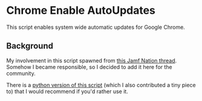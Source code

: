 # Chrome Enable AutoUpdates
This script enables system wide automatic updates for Google Chrome.


## Background
My involvement in this script spawned from [this Jamf Nation thread](https://www.jamf.com/jamf-nation/discussions/23323/how-to-update-chrome-automatically). Somehow I became responsible, so I decided to add it here for the community.

There is a [python version of this script](https://github.com/hjuutilainen/adminscripts/blob/master/chrome-enable-autoupdates.py) (which I also contributed a tiny piece to) that I would recommend if you'd rather use it.
